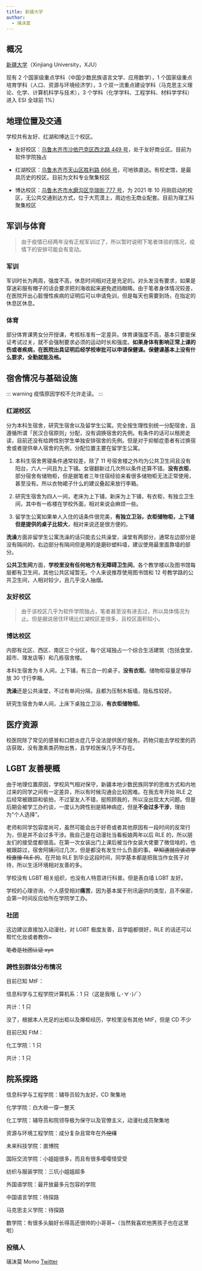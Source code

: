 ```yaml
---
title: 新疆大学
author:
  - 璃沫莫
---
```


## 概况

[新疆大学](https://www.xju.edu.cn)（Xinjiang University，XJU）

现有 2 个国家级重点学科（中国少数民族语言文学、应用数学），1 个国家级重点培育学科（人口、资源与环境经济学），3 个双一流重点建设学科（马克思主义理论、化学、计算机科学与技术），3 个学科（化学学科、工程学科、材料学学科）进入 ESI 全球前 1%）

## 地理位置及交通

学校共有友好、红湖和博达三个校区。

- 友好校区：[乌鲁木齐市沙依巴克区西北路 449 号](https://surl.amap.com/YRcrsy17bdB)，处于友好商业区。目前为软件学院独占

- 红湖校区：[乌鲁木齐市天山区胜利路 666 号](https://surl.amap.com/YLwpeKBdwO)，可地铁直达。有校史馆，是最具历史的校区。目前为文科专业聚集校区

- 博达校区：[乌鲁木齐市水磨沟区华瑞街 777 号](https://surl.amap.com/Z4JCB01457x)，为 2021 年 10 月刚启动的校区，无公共交通到达方式，位于大荒漠上，周边也无商业配套。目前为理工科聚集校区

## 军训与体育

> 由于疫情已经两年没有正规军训过了，所以暂时说明下笔者体验的情况，疫情下的安排可能会有变动。

### 军训

军训时长为两周，强度不高，休息时间相对还是充足的。对头发没有要求，如果是穿迷彩服有帽子的话会要求把刘海收起来避免遮挡眼睛。由于笔者身体情况较差，在医院开出心脏慢性疾病的证明后可以申请免训，但是每天也需要到场，在指定的休息区休息。

### 体育

部分体育课男女分开授课，考核标准有一定差异。体育课强度不高，基本只要能保证考试过关，就不会强制要求必须的运动时长和强度。**如果身体有影响正常上课的伤或者疾病，在医院出具证明后经学校审批可以申请保健课。保健课基本上没有什么要求，全勤就能及格。**

## 宿舍情况与基础设施

::: warning
疫情原因学校不允许走读。
:::

### 红湖校区

分为本科生宿舍，研究生宿舍以及留学生公寓。完全按生理性别统一分配宿舍，且遵循所谓「民汉合宿原则」分配，没有调换宿舍的先例。有条件的话可以租房走读，目前还没有给跨性别学生单独安排宿舍的先例。但是对于抑郁症患者有过换宿舍或者提供单人宿舍的先例，分配位置主要在留学生公寓。

1. 本科生宿舍男寝条件通常较差，除了 11 号宿舍楼之外均为公共卫生间且没有阳台，六人一间且为上下铺。女寝翻新过几次所以条件还算不错。**没有衣柜**，部分宿舍有储物柜，但是据笔者三年住宿经验来看很多储物柜无法正常使用，甚至没有。所以衣物裙子什么的建议叠起来放行李箱。

1. 研究生宿舍为四人一间，老床为上下铺，新床为上下铺，有衣柜，有独立卫生间，其中有一栋楼在学校外面，相对来说会麻烦一些。

1. 留学生公寓如果单人入住的话条件很完美，**有独立卫浴，衣柜储物柜，上下铺但是提供的桌子比较大**，相对来说还是很方便的。

**洗澡**方面非留学生公寓洗澡的话只能去公共澡堂，澡堂有两部分，通常左边部分是没有隔间的，右边部分有隔间但是用的是磨砂塑料墙，建议使用最里面靠墙的部分。

**公共卫生间**方面，**学校里没有任何地方有无障碍卫生间**。各个教学楼以及图书馆每层都有卫生间，其他公共区域暂无。个人来说推荐使用图书馆和 12 号教学路的公共卫生间，人相对较少，且几乎没人抽烟。

### 友好校区

> 由于该校区几乎为软件学院独占，笔者甚至没有进去过，所以具体情况为止。但是据说居住环境比红湖校区差很多，且校区面积较小。

### 博达校区

内部有北区、西区、南区三个分区，每个区域独占一个综合生活建筑（包括食堂、超市、理发店等）和几栋宿舍楼。

本科生宿舍为 6 人间，上下铺，有三合一的桌子，**没有衣柜**。储物柜容量足够存放 30 寸行李箱。

**洗澡**还是公共澡堂，不过有单间分隔，且都为压制木板墙，隐私性较好。

研究生宿舍为单人间，上床下桌独立卫浴，**有衣柜储物柜**。

## 医疗资源

校医院除了常见的感冒和口腔炎症几乎没法提供医疗服务。药物只能去学校里的药店获取，没有激素类药物出售，且学校医保几乎不存在。

## LGBT 友善梗概

由于地理位置原因，学校风气相对保守，新疆本地少数民族同学的思维方式和内地过来的同学之间有一定差异，所以有时候沟通会比较困难。在我去年开始 RLE 之后经常被跟踪和偷拍，不过室友人不错，挺照顾我的，所以没出现太大问题。但是后期会被学工办约谈，一度认为跨性别是精神病症，但是**不会过多干涉**，理由为“个人选择”。

老师和同学包容度尚可，虽然可能会出于好奇或者其他原因有一段时间的反常行为，但是并不会过多干涉。我自己是在动漫社当看板娘两年以后 RLE 的，所以朋友们的接受度都很高。在第一次女装出门上课后被当作女装大佬要了微信啥的，也被跟踪过，宿舍阿姨问过几次，但是都没有发生什么负面的事。~~早知道就应该进学校直接 RLE 的~~。在开始 RLE 到毕业这段时间，同学基本都是把我当作女孩子对待，所以生活环境相对友善的多。

学校没有 LGBT 相关组织，也没有人特意进行科普。但是表白墙 LGBT 友好。

学校的心理咨询，个人感受相对**痛苦**，因为基本属于刑讯逼供的类型，且不保密，会第一时间反应给所在学院学工办。

### 社团

这边建议直接加入动漫社，对 LGBT 极度友善，且学姐都很好，RLE 的话还可以帮忙化妆或者教你~

~~笔者是社团认证 xyn~~

### 跨性别群体分布情况

目前已知 MtF：

信息科学与工程学院计算机系：1 只（这是我哦 (｡･∀･)ﾉﾞ）

共计：1 只

没了，根据本人充足的出柜以及爆柜经历，学校里没有其他 MtF，但是 CD 不少

目前已知 FtM：

化工学院：1 只

共计：1 只

## 院系探路

信息科学与工程学院：辅导员较为友好，CD 聚集地

化学学院：白大褂一穿一整天

化工学院：辅导员和院领导极为保守以及官僚主义，动漫社成员聚集地

资源与环境工程学院：成分复杂且常年在外~~挖煤~~

未来科技学院：直博院

国际交流学院：小姐姐很多，而且有很多嘤嘤怪受受

纺织与服装学院：三坑小姐姐超多

外国语学院：最开放最多元包容的学院

中国语言学院：待探路

马克思主义学院：待探路

数学院：有很多头脑好长得高还很帅的小哥哥~（当然我喜欢他男孩子也在这里啦）

### 投稿人

璃沫莫 Momo [Twitter](https://twitter.com/_LiMomo_)
